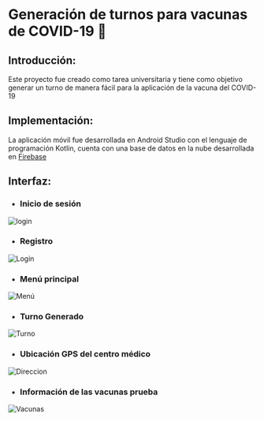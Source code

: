 # Generación de turnos para vacunas de COVID-19 💉 
## Introducción:
Este proyecto fue creado como tarea universitaria y tiene como objetivo generar un turno de manera fácil para la aplicación de la vacuna del COVID-19 

## Implementación:
La aplicación móvil fue desarrollada en Android Studio con el lenguaje de programación Kotlin, cuenta con una base de datos en la nube desarrollada en [Firebase](https://firebase.google.com/ "Firebase") 

## Interfaz:

- ### **Inicio de sesión**
![login](https://lh3.googleusercontent.com/nAjx7A9LgKo4VY7PS3jzaivnFAjMgEnkdgbWKUyFcsFpFfM6vexeQFsfihdzldhqwixJFJWDXraCh8x5sq8yjba0IaprRw8x3gzwzmjDV1_aIZeH4OBCTNP4hg-qsb33N_EMAvvHEHNLa0lErYiGq2jXd4StzxL3jmNBXhrpvkLSHc-WmrNW6ADAwN-UmTzjEUIWoymNTVYCkvgN7EpJKdMrXnheS1q3wPl6LpI-5AsGU2TLYbvhfjieISH74-UfKHGDwDirHbDwk3Bi8AsyKYNdp9w8ZMmT1KstFMCWmThJmxcr96hgu72AWeBHdqb5jf3GYgLTfbDY_MSx3Mp2rMrxp6bAxd_cqbLexaGM6eQc_hyulpFHR1uCbbDQmM7VnlKfZwBBYvTs1ZQIuz5MHIHqezIZtbW2fUhDrTNMRe-pNZjuPaaePiPMAmR7kgrB5gzjJ1fZfJL6-hW5OdmqKYzRMI6SS9pA-vRNabzydL764nPHFWeTTeFKR2hKd60gTn6GUJV-ttrPuJlOO-i_cj94lYunkwVLqiJtN_EHhnCFCa2GQ10dF595VHNO6bepC85QdgrCURvvlZImmaxQXAnY0irzzwlqG4q5r4qVr5C4_3U1znJzVjbsZCCBwCafzp-XvrQFtjLYVFkt_ISSRvKgfHhuvmU7jf6XfJMWl-_9pduRMAWazLYT266cL8LhGJHICie5CoNf1R9srWgHbl4=w428-h903-no?authuser=1 "login")

- ### **Registro**
![Login](https://lh3.googleusercontent.com/KCiaFhSY_RTFDOB6mGW7-BDBohtF1wTvjL8HSBTqkXeNhgHKqI2jA7DJtVh1iYGDuQInsiXAcf2vXZP1ZtwjSxHrg4ItnvPxX3tgMmn9prUX91PFmTRxVNW312Tim-6mwVpOlYMzYojutuK1LLmWiX3JxhFiUgRprD8Z-qK9v50FTo4Op-97A_AGRWwVkKBJrol40_GmULf1GeXe3nzdXG-c-PZl9sc9i_ROkJTRXqtrF9y-yl8qtTAYSLa0h7eLOngfuBPTerQtz-H0kpXvuVatqHxPOF2wmh4H5TOQzfmfBhkpuPc2bgMYhZTRiVTrjPJNTD1OgFB4igWCJPpVVnfubpALGjBVBMt3sTQy-JgOmno14A9pCGfIwdS4NhGxxWKPQT_CBBhtK9bnYfo19QVM0AeGyWkoxmJ7wryvKzhLatdgwpjcmQpIhXrrvVxKVnobKIsAkARIBiny4K3YURxNC2eVO_3m-94tfaWTQl5QBydkrl-OrcI3J3hlvDFo6m16h5UaFLHUfzGX2gFfmBPhgvFhIHmnn0F3mjbIeXBaN-0YnBsa2E_IthsIIjhzrYEzL9OyL3jfgiVM4PuqUyYjxEERqGDPykpcUAqU8Zl7rVoQv7ELqyOpm7chra9g7hBK1jdFj24KIoKIcOryFkOzOMnZ_T0rPRY3Sei55CHntXP8w06hvMkp2QQYgy4b4kRxmL9_6QPw8yTJPplH4XU=w428-h903-no?authuser=1 "ddd")

- ### **Menú principal** 
![Menú ](https://lh3.googleusercontent.com/ViC5HrAh-wmUDNerI2D4tEgk8L51CvWuccijeYwGJs1B9NelKG_Yq5Kr4QDqZhNojZb0mXjj7CNOW8GqJOJ-DINAoo633XI91gJiLwr8QwoX3gM-GSevlXNa66RQbqqwGz87kendoDLJbveN7AyL-n4nU8KcJfxJ8Vdx_z3hqrDiD3ZxNW6Ha2lagJWKIfmHyuiw1vuZxzUOUWSnVNW9LAZgBEa71BGN06ST0-ypQQBWxfOKkcHv-YJDsJGUb9ta-7kRYw2PbGIQnWrtq_f-zWoBlHTIQUiAjg5tdg_HY3RHMe08U0DrnxKqFLzr0zA0x4FJrFwDum2oiZFcV0M8WDMWgpyRn6ODWwqLbZm3VezmG519rfq_qxtqtNf9qVHekwkNdJpZ1eFRBu623EIXAU1fQbHxsu0SpXLlKlDjmqywJFEdWM9sqhofGrwN_24b8_-MwjUNItWpLUcZSRHhp_JX6CbQt1eXtr5KEFZuGmUqtMBxvYdx9k9O72bEpX8TZKXsj6BRuaOjnZFurNARsF8dDN09hCInWLghFg25PJdMZSMgqL5svgKNkgqSz2fJEjecEf-fTK3kHC7fhuzCEm7qUZmkgOjz3CSgcFik09llGswS1pcYvgPblDB1si8BsT63OWkxrsH0uw6VysHpZ1wnssrWmRTU6UmqGAXyOVyPcSTPp-SHMKqYS1izIbGVjx4liwUSlq76MvmIVAZ9oMs=w428-h903-no?authuser=1 "Menú ")

- ### **Turno Generado**
![Turno](https://lh3.googleusercontent.com/K3lU_v--ppXIDpI-myUS83KlS6d6v8SPGqk1PwsVL7ePucXiThPnqaqXXWe_fQ6A9uDkFNG1zVSiv8yDbeUc-KFZL2j4D0C0wI-T0kLMYx14dLKXbqsqHlKviKtnMPLR8VLAMLUzp5oZxauuFYUfeXGfR4X9QT5wLK3ri1QViSIYLZ1npFBgIpEPdqgaGMNZ0mwLjxfF3tqq1FuPQWgpzBda5wcndhlDYcmlTJAASsKUDdo28fcNLN9j961y-3ZEDGXQoJAWk_SzsY5Cx85NVRTzXld7aRVMxA5G6ZnveD2Ny6I9A2CG8JwmqVDv3E1uxDLKhB9PymBMdTv91K7mmZN1-8y88eBVW1DBU-QnI7HgPrqx5qWng_SXJ3usWuWKnmgR4OKDHf8-kfgMu27kzst_AnFkDX3sTeWmHz4Jbko8g_8JnnE4MFtOazyIWbIvqBfzOPmOVbB34xxEQ8_MmaAse7EqYez0s4FNqju16kyIFah1OWdmjfWwzLcjiowjrRY-WjHBigX86Hi69WY4Qnd0G_LDQbp7WhuKb3kmazoaW8OlpiWranPMVGb1M4GrTIBrjbn4vVUBGdPFD3XRBjsx22JDOPpAdUb2CV3usKG9fr20O9-1HAOntaHQK1RF2QbLdxIyO96hzMdcDJoGlEBhIfF5y_6TDNDbHgiBGmVxicQWv61yps6QKcUws05W_hi88UTLKfVqxo3ZGjOYHfY=w428-h903-no?authuser=1 "Turno")

- ### **Ubicación GPS del centro médico**
![Direccion](https://lh3.googleusercontent.com/rSZDxPcVxpPbEELMHB9fA5hEdbVY-_lR_4n90pgnrcFr6VG--OpJwDbb37klvbrfi8TJtE9lhgNRQbbCOl33KO7Iq1Tv3isv4knEmNBM40Giq1aAfzou_sr57ZFEVrmaUoyCvjyCVT_udQqe_1MLD6njSt5gRNuBfGwVssiXrzr6GavDDRbbLfhKAgEy4ZQGO6BB_ToI_mSZzFUJ0eUhjxEwM8yBs9iOhf01Uo-xQo6F2EV-TybmCtFmM8IgmaXUvopuZ716D18E8eoudZc49DvOoB1UOK6ZjI-HmQs3BTN2PeBAqwl6pQAnhFebYn7-Vq4m_uHhsl4RJlpDDsl3wJjgPtgJPbI1Ar6WSWU5rgZkmNtlKdQxLUtUMiR8at4kRNsWsc1Rvoh5YWzbDjlz-TpdLdI8fk1nyngBtJXj9RoR-zVuWhM9fKr822u_Pj978NknGch7oOn6kTLrVw2ZQ63Vk2rteYAkqCwnRdCWBUd-QHrMhTBycezEl-2XYUJX6IaN91-Z3QsUF8qRPy68E1AuBFRTQ_zE30e_a8Sn9xhQW3rZBTH-99E1AULepGv5WFzthE_RDdPu_TktE0u2dDnHkxyT2Ohyx4HfNOVmqkVsIcT6uX0oLq9mocacIe8SXFQxtyBcDerIr-kvJKTkM1MNuOiqWv3e63hG4tanWEh7fqfMbLee-HKRs8pjh6TZdEAR1hMhHwx5s8Ner2GEgVI=w428-h903-no?authuser=1 "Direccion")

- ### **Información de las vacunas prueba**
![Vacunas](https://lh3.googleusercontent.com/OBLgDzVOVfxu0EdhtzUkh_PwlSZkxL3jfI71imphe14xOQj3GoI1LGt-xJTkw8Hk99Dq5f3MGiT-kodkC6rqhHV45cAjZckVgOPotqH8fpH_aYmacGnafF8ssuWPkDSIkDlBAVgN_UW3yMJSzAqVyi1q8szThigdyK_r1DxEi5mfuVxmguzY6xcdSoePw-WIKmL3IOdFqKIB2WUzGyN3p1LL9FlogDni4kfVZltrGnf4PBq3UqhZUYe7Lbzq38xVJwu_7LJMY6RRDQFX_5Ze03q4ZsJGUmkZldZ3bdk3aauKk-JLH8kG783oBbRz400QWC68T2svMwtWQRJ0w2Suo-H9GyJTH4NLhLLc2mUmJNp9bps4lmfjejYZvUtqlIVeZYCvH4NCf3jEft9yrPATyQgkjjXnYCiZjx9g9TVHxusbXKrLCq3115LVdttsjaVOSjAXObGEWJgM-3yrHq-Q0kcfDhsnYU-pLyh4IL_M0ES6MgcJrXy12mkteXQ7XLO9SihiZiUerXQQ7hG3Lxue4z-fIVoHb2b9DAaUES3yX21qIegFPojODNr07KhdcKZPph1smpyNCzDTuSaH32-m5zKSc_oLjL8ARVu6QnPHd0LXVPkXbeJ8ADQrdSZmgU6Zm0nkjuc5AX93IuYbCxpQF8kW3L_QmsEEW89yk1hvzAfMKvgbMkjp9qZkDqGdUgp3pQd5LxorUR6O5Z0AAJk8nhQ=w428-h903-no?authuser=1 "Vacunas")



